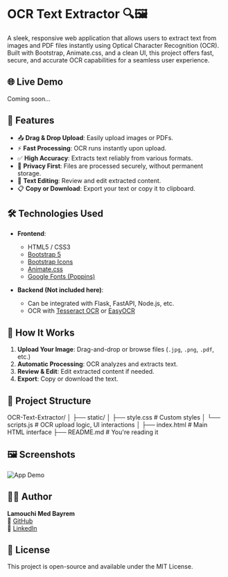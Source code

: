 # OCR Text Extractor 🔍🖼️

A sleek, responsive web application that allows users to extract text from images and PDF files instantly using Optical Character Recognition (OCR). Built with Bootstrap, Animate.css, and a clean UI, this project offers fast, secure, and accurate OCR capabilities for a seamless user experience.

## 🌐 Live Demo

Coming soon...

## 📸 Features

- 📤 **Drag & Drop Upload**: Easily upload images or PDFs.
- ⚡ **Fast Processing**: OCR runs instantly upon upload.
- ✅ **High Accuracy**: Extracts text reliably from various formats.
- 🔐 **Privacy First**: Files are processed securely, without permanent storage.
- 📝 **Text Editing**: Review and edit extracted content.
- 📋 **Copy or Download**: Export your text or copy it to clipboard.

## 🛠️ Technologies Used

- **Frontend**:
  - HTML5 / CSS3
  - [Bootstrap 5](https://getbootstrap.com/)
  - [Bootstrap Icons](https://icons.getbootstrap.com/)
  - [Animate.css](https://animate.style/)
  - [Google Fonts (Poppins)](https://fonts.google.com/specimen/Poppins)

- **Backend (Not included here)**:
  - Can be integrated with Flask, FastAPI, Node.js, etc.
  - OCR with [Tesseract OCR](https://github.com/tesseract-ocr/tesseract) or [EasyOCR](https://github.com/JaidedAI/EasyOCR)

## 🚀 How It Works

1. **Upload Your Image**: Drag-and-drop or browse files (`.jpg`, `.png`, `.pdf`, etc.)
2. **Automatic Processing**: OCR analyzes and extracts text.
3. **Review & Edit**: Edit extracted content if needed.
4. **Export**: Copy or download the text.

## 📁 Project Structure


OCR-Text-Extractor/
│
├── static/
│ ├── style.css # Custom styles
│ └── scripts.js # OCR upload logic, UI interactions
│
├── index.html # Main HTML interface
├── README.md # You're reading it


## 🖼️ Screenshots


![App Demo]([https://raw.githubusercontent.com/your-username/your-repo-name/main/images/screenshot.png](https://github.com/Lamouchi-Bayrem/Document_Scanner/blob/main/uploads/Capture%20d'%C3%A9cran%202025-05-06%20172303.png))


## 👨‍💻 Author

**Lamouchi Med Bayrem**  
🔗 [GitHub](https://github.com/Lamouchi-Bayrem)  
🔗 [LinkedIn](https://www.linkedin.com/in/lamouchi-med-bayrem/)

## 📄 License

This project is open-source and available under the MIT License.
